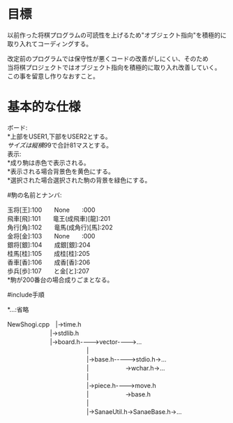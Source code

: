 # 目標

以前作った将棋プログラムの可読性を上げるため"オブジェクト指向"を積極的に取り入れてコーディングする。
  
改定前のプログラムでは保守性が悪くコードの改善がしにくい、そのため　  
当将棋プロジェクトではオブジェクト指向を積極的に取り入れ改善していく。  
この事を留意し作りなおすこと。　

# 基本的な仕様

ボード:  
*上部をUSER1,下部をUSER2とする。  
*サイズは縦横9*9で合計81マスとする。  
表示:  
*成り駒は赤色で表示される。  
*表示される場合背景色を黄色にする。  
*選択された場合選択された駒の背景を緑色にする。  

#駒の名前とナンバ:

玉将[王]:100　　None　　:000  
飛車[飛]:101　　竜王(成飛車)[龍]:201  
角行[角]:102　　竜馬(成角行)[馬]:202  
金将[金]:103　　None　　:000  
銀将[銀]:104　　成銀[銀]:204  
桂馬[桂]:105　　成桂[桂]:205  
香車[香]:106　　成香[香]:206  
歩兵[歩]:107　　と金[と]:207  
*駒が200番台の場合成りごまとなる。  

#include手順

*...:省略  

NewShogi.cpp　|->time.h  
　　　　　　　|->stdlib.h  
　　　　　　　|->board.h---->vector---->...  
　　　　　　　　　　　　　|  
　　　　　　　　　　　　　|->base.h----->stdio.h->...  
　　　　　　　　　　　　　|　　　　　　->wchar.h->...  
　　　　　　　　　　　　　|  
　　　　　　　　　　　　　|->piece.h---->move.h  
　　　　　　　　　　　　　|　　　　　　->base.h  
　　　　　　　　　　　　　|  
　　　　　　　　　　　　　|->SanaeUtil.h->SanaeBase.h->...  